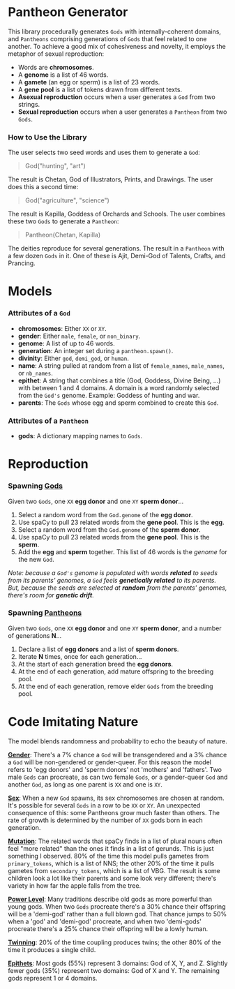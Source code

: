 # Pantheon Generator

This library procedurally generates `Gods` with internally-coherent domains,
and `Pantheons` comprising generations of `Gods` that feel related to one
another. To achieve a good mix of cohesiveness and novelty, it employs the
metaphor of sexual reproduction:

* Words are **chromosomes**.
* A **genome** is a list of 46 words.
* A **gamete** (an egg or sperm) is a list of 23 words.
* A **gene pool** is a list of tokens drawn from different texts.
* **Asexual reproduction** occurs when a user generates a `God` from two strings.
* **Sexual reproduction** occurs when a user generates a `Pantheon` from two `Gods`.

### How to Use the Library

The user selects two seed words and uses them to generate a `God`:

> God("hunting", "art")

The result is Chetan, God of Illustrators, Prints, and Drawings. The user does
this a second time:

> God("agriculture", "science")

The result is Kapilla, Goddess of Orchards and Schools. The user combines these
two `Gods` to generate a `Pantheon`:

> Pantheon(Chetan, Kapilla)

The deities reproduce for several generations. The result in a `Pantheon` with a
few dozen `Gods` in it. One of these is Ajit, Demi-God of Talents, Crafts, and
Prancing.



# Models

### Attributes of a `God`

* **chromosomes**: Either `XX` or `XY`.
* **gender**: Either `male`, `female`, or `non_binary`.
* **genome**: A list of up to 46 words.
* **generation**: An integer set during a `pantheon.spawn()`.
* **divinity**: Either `god`, `demi_god`, or `human`.
* **name**: A string pulled at random from a list of `female_names`, `male_names`, or `nb_names`.
* **epithet**: A string that combines a title (God, Goddess, Divine Being, ...) with between 1 and 4 domains. A domain is a word randomly selected from the `God's` genome. Example: Goddess of hunting and war.
* **parents**: The `Gods` whose egg and sperm combined to create this `God`.

### Attributes of a `Pantheon`

* **gods**: A dictionary mapping names to `Gods`.

# Reproduction

### Spawning [Gods](https://github.com/carawarner/pantheon/blob/master/pantheon/gods.py)

Given two `Gods`, one `XX` **egg donor** and one `XY` **sperm donor**...

1. Select a random word from the `God.genome` of the **egg donor**.
1. Use spaCy to pull 23 related words from the **gene pool**. This is the **egg**.
1. Select a random word from the `God.genome` of the **sperm donor**.
1. Use spaCy to pull 23 related words from the **gene pool**. This is the **sperm**.
1. Add the **egg** and **sperm** together. This list of 46 words is the *genome* for the new `God`.

_Note: because a `God's` genome is populated with words **related** to seeds from its parents' genomes, a `God` feels **genetically related** to its parents. But, because the seeds are selected at **random** from the parents' genomes, there's room for **genetic drift**._

### Spawning [Pantheons](https://github.com/carawarner/pantheon/blob/master/pantheon/pantheons.py)

Given two `Gods`, one `XX` **egg donor** and one `XY` **sperm donor**, and a number of generations **N**...

1. Declare a list of **egg donors** and a list of **sperm donors**.
1. Iterate **N** times, once for each generation...
1. At the start of each generation breed the **egg donors**.
1. At the end of each generation, add mature offspring to the breeding pool.
1. At the end of each generation, remove elder `Gods` from the breeding pool.


# Code Imitating Nature

The model blends randomness and probability to echo the beauty of nature.

**[Gender](https://github.com/carawarner/pantheon/blob/master/pantheon/gods.py#L26-L35)**: There's a 7% chance a `God` will be transgendered and a 3% chance a `God` will be non-gendered or gender-queer. For this reason the model refers to 'egg donors' and 'sperm donors' not 'mothers' and 'fathers'. Two male `Gods` can procreate, as can two female `Gods`, or a gender-queer `God` and another `God`, as long as one parent is `XX` and one is `XY`.

**[Sex](https://github.com/carawarner/pantheon/blob/master/pantheon/gods.py#L57)**: When a new `God` spawns, its sex chromosomes are chosen at random. It's possible for several `Gods` in a row to be `XX` or `XY`. An unexpected consequence of this: some Pantheons grow much faster than others. The rate of growth is determined by the number of `XX` gods born in each generation.

**[Mutation](https://github.com/carawarner/pantheon/blob/master/pantheon/gods.py#L170-L172)**: The related words that spaCy finds in a list of plural nouns often feel "more related" than the ones it finds in a list of gerunds. This is just something I observed. 80% of the time this model pulls gametes from `primary_tokens`, which is a list of NNS; the other 20% of the time it pulls gametes from `secondary_tokens`, which is a list of VBG. The result is some children look a lot like their parents and some look very different; there's variety in how far the apple falls from the tree.

**[Power Level](https://github.com/carawarner/pantheon/blob/master/pantheon/gods.py#L12-L24)**: Many traditions describe old gods as more powerful than young gods. When two `Gods` procreate there's a 30% chance their offspring will be a 'demi-god' rather than a full blown god. That chance jumps to 50% when a 'god' and 'demi-god' procreate, and when two 'demi-gods' procreate there's a 25% chance their offspring will be a lowly human.

**[Twinning](https://github.com/carawarner/pantheon/blob/master/pantheon/pantheons.py#L65)**: 20% of the time coupling produces twins; the other 80% of the time it produces a single child.

**[Epithets](https://github.com/carawarner/pantheon/blob/master/pantheon/gods.py#L149)**: Most gods (55%) represent 3 domains: God of X, Y, and Z. Slightly fewer gods (35%) represent two domains: God of X and Y. The remaining gods represent 1  or 4 domains.
